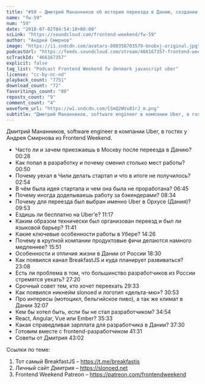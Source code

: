```yaml
---
title: "#59 – Дмитрий Мананников об истории переезда в Данию, создании стартапа в Чили и BreakfastJS"
name: "fw-59"
num: "59"
date: "2018-07-02T04:54:10+00:00"
scLink: "https://soundcloud.com/frontend-weekend/fw-59"
author: "Андрей Смирнов"
image: "https://i1.sndcdn.com/avatars-000358703579-bnobxj-original.jpg"
podcastUrl: "https://feeds.soundcloud.com/stream/466167357-frontend-weekend-fw-59.m4a"
scTrackId: "466167357"
explicit: false
tag_list: "Podcast Frontend Weekend fw denmark javascript uber"
license: "cc-by-nc-nd"
playback_count: "7751"
download_count: "72"
favoritings_count: "88"
reposts_count: "9"
comment_count: "4"
waveform_url: "https://w1.sndcdn.com/CSmQ2WVx81rJ_m.png"
subtitle: "Дмитрий Мананников, software engineer в компании Uber, в гостях у Андрея Смирнова из Frontend Weekend. "
---
```


Дмитрий Мананников, software engineer в компании Uber, в гостях у Андрея Смирнова из Frontend Weekend.

- Часто ли и зачем приезжаешь в Москву после переезда в Данию? <timecode sec="28">00:28</timecode>
- Как попал в разработку и почему сменил столько мест работы? <timecode sec="50">00:50</timecode>
- Почему уехал в Чили делать стартап и что в итоге не получилось? <timecode sec="174">02:54</timecode>
- В чём была идея стартапа и чем она была не проработана? <timecode sec="405">06:45</timecode>
- Почему иногда доделываешь работу за бэкендерами? <timecode sec="514">08:34</timecode>
- Почему для переезда был выбран именно Uber в Орхусе (Дания)? <timecode sec="593">09:53</timecode>
- Ездишь ли бесплатно на Uber’е? <timecode sec="677">11:17</timecode>
- Каким образом технически был организован переезд и был ли языковой барьер? <timecode sec="701">11:41</timecode>
- Какие ключевые особенности работы в Убере? <timecode sec="866">14:26</timecode>
- Почему в крупной компании продуктовые фичи делаются намного медленнее? <timecode sec="951">15:51</timecode>
- Особенности и отличия жизни в Дании от России <timecode sec="1110">18:30</timecode>
- Как появился канал BreakfastJS и куда планирует развиваться? <timecode sec="1388">23:08</timecode>
- Есть ли проблема в том, что большинство разработчиков из России стремятся уехать? <timecode sec="1640">27:20</timecode>
- Срочный совет тем, кто хочет переехать <timecode sec="1773">29:33</timecode>
- Как появился никнейм slonoed и логотип «дельта-мю»? <timecode sec="1853">30:53</timecode>
- Про интересы (мотоцикл, бельгийское пиво), а так же климат в Дании <timecode sec="1927">32:07</timecode>
- Кем бы хотел быть, если бы не стал разработчиком? <timecode sec="2094">34:54</timecode>
- React, Angular, Vue или Ember? <timecode sec="2133">35:33</timecode>
- Какая справедливая зарплата для разработчика в Дании? <timecode sec="2250">37:30</timecode>
- Готовим вместе с frontend-разработчиком <timecode sec="2491">41:31</timecode>
- Советы от Дмитрия <timecode sec="2582">43:02</timecode>

Ссылки по теме:

1. Тот самый BreakfastJS – <https://t.me/breakfastjs>
2. Личный сайт Дмитрия – <https://slonoed.net>
3. Frontend Weekend Patreon – <https://patreon.com/frontendweekend>
